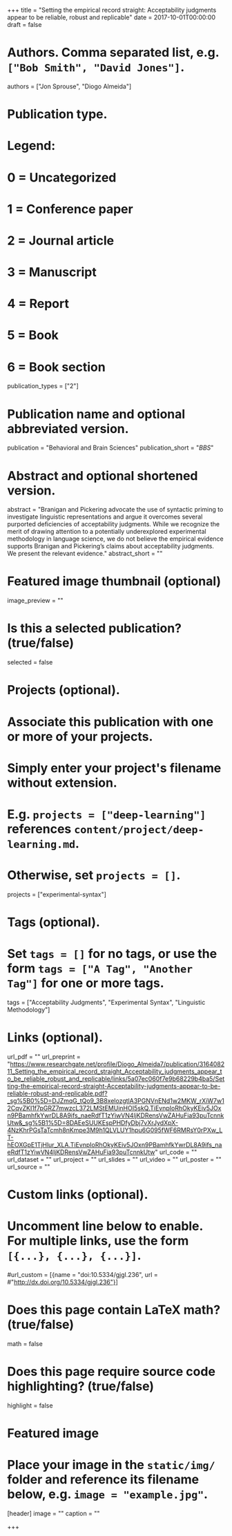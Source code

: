 +++
title = "Setting the empirical record straight: Acceptability judgments appear to be reliable, robust and replicable"
date = 2017-10-01T00:00:00
draft = false

# Authors. Comma separated list, e.g. `["Bob Smith", "David Jones"]`.
authors = ["Jon Sprouse", "Diogo Almeida"]

# Publication type.
# Legend:
# 0 = Uncategorized
# 1 = Conference paper
# 2 = Journal article
# 3 = Manuscript
# 4 = Report
# 5 = Book
# 6 = Book section
publication_types = ["2"]

# Publication name and optional abbreviated version.
publication = "Behavioral and Brain Sciences"
publication_short = "*BBS*"

# Abstract and optional shortened version.
abstract = "Branigan and Pickering advocate the use of syntactic priming to investigate linguistic representations and argue it overcomes several purported deficiencies of acceptability judgments. While we recognize the merit of drawing attention to a potentially underexplored experimental methodology in language science, we do not believe the empirical evidence supports Branigan and Pickering’s claims about acceptability judgments. We present the relevant evidence."
abstract_short = ""

# Featured image thumbnail (optional)
image_preview = ""

# Is this a selected publication? (true/false)
selected = false

# Projects (optional).
#   Associate this publication with one or more of your projects.
#   Simply enter your project's filename without extension.
#   E.g. `projects = ["deep-learning"]` references `content/project/deep-learning.md`.
#   Otherwise, set `projects = []`.
projects = ["experimental-syntax"]

# Tags (optional).
#   Set `tags = []` for no tags, or use the form `tags = ["A Tag", "Another Tag"]` for one or more tags.
tags = ["Acceptability Judgments", "Experimental Syntax", "Linguistic Methodology"]

# Links (optional).
url_pdf = ""
url_preprint = "https://www.researchgate.net/profile/Diogo_Almeida7/publication/316408211_Setting_the_empirical_record_straight_Acceptability_judgments_appear_to_be_reliable_robust_and_replicable/links/5a07ec060f7e9b68229b4ba5/Setting-the-empirical-record-straight-Acceptability-judgments-appear-to-be-reliable-robust-and-replicable.pdf?_sg%5B0%5D=DJZmqG_tQo9_3B8xelozgtlA3PGNVnENd1w2MKW_rXiW7w12CqvZKI1f7pGRZ7mwzcL372LMStEMUinHOI5skQ.TiEvnpIoRhOkyKEiv5JOxn9PBamhfkYwrDL8A9ifs_naeRdfT1zYiwVN4ljKDRensVwZAHuFia93puTcnnkUtw&_sg%5B1%5D=8DAEeSUUKEspPHDfyDbj7vXrJydXpX-4NzKhrPGsTaTcmh8nKmpe3M9h1QLVLUY1hpu6G095fWF6RMRsY0rPXw_LT-hEOXGpE1TjHlur_XLA.TiEvnpIoRhOkyKEiv5JOxn9PBamhfkYwrDL8A9ifs_naeRdfT1zYiwVN4ljKDRensVwZAHuFia93puTcnnkUtw"
url_code = ""
url_dataset = ""
url_project = ""
url_slides = ""
url_video = ""
url_poster = ""
url_source = ""


# Custom links (optional).
#   Uncomment line below to enable. For multiple links, use the form `[{...}, {...}, {...}]`.
#url_custom = [{name = "doi:10.5334/gjgl.236", url = #"http://dx.doi.org/10.5334/gjgl.236"}]

# Does this page contain LaTeX math? (true/false)
math = false

# Does this page require source code highlighting? (true/false)
highlight = false

# Featured image
# Place your image in the `static/img/` folder and reference its filename below, e.g. `image = "example.jpg"`.
[header]
image = ""
caption = ""

+++
